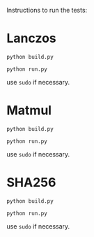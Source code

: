 Instructions to run the tests:

# Lanczos
`python build.py`

`python run.py`

use `sudo` if necessary.

# Matmul
`python build.py`

`python run.py`

use `sudo` if necessary.

# SHA256
`python build.py`

`python run.py`

use `sudo` if necessary.
